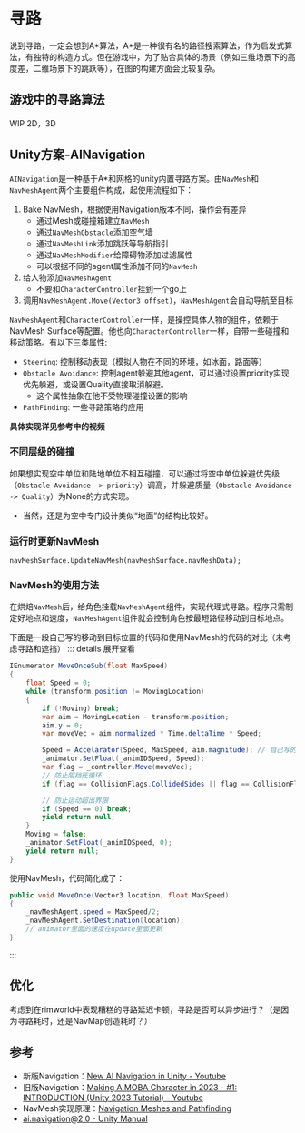 # 寻路

说到寻路，一定会想到A\*算法，A\*是一种很有名的路径搜索算法，作为启发式算法，有独特的构造方式。但在游戏中，为了贴合具体的场景（例如三维场景下的高度差，二维场景下的跳跃等），在图的构建方面会比较复杂。

## 游戏中的寻路算法

WIP 2D，3D

## Unity方案-AINavigation

`AINavigation`是一种基于A\*和网格的unity内置寻路方案。由`NavMesh`和`NavMeshAgent`两个主要组件构成，起使用流程如下：

1. Bake NavMesh，根据使用Navigation版本不同，操作会有差异
    - 通过Mesh或碰撞箱建立`NavMesh`
    - 通过`NavMeshObstacle`添加空气墙
    - 通过`NavMeshLink`添加跳跃等导航指引
    - 通过`NavMeshModifier`给障碍物添加过滤属性
    - 可以根据不同的agent属性添加不同的`NavMesh`
2. 给人物添加`NavMeshAgent`
    - 不要和`CharacterController`挂到一个go上
3. 调用`NavMeshAgent.Move(Vector3 offset)`，`NavMeshAgent`会自动导航至目标

`NavMeshAgent`和`CharacterController`一样，是操控具体人物的组件，依赖于NavMesh Surface等配置。他也向`CharacterController`一样，自带一些碰撞和移动策略。有以下三类属性:
- `Steering`: 控制移动表现（模拟人物在不同的环境，如冰面，路面等）
- `Obstacle Avoidance`: 控制agent躲避其他agent，可以通过设置priority实现优先躲避，或设置Quality直接取消躲避。
    - 这个属性抽象在他不受物理碰撞设置的影响
- `PathFinding`: 一些寻路策略的应用

**具体实现详见参考中的视频**

### 不同层级的碰撞

如果想实现空中单位和陆地单位不相互碰撞，可以通过将空中单位躲避优先级（`Obstacle Avoidance -> priority`）调高，并躲避质量（`Obstacle Avoidance -> Quality`）为None的方式实现。
- 当然，还是为空中专门设计类似“地面”的结构比较好。

### 运行时更新NavMesh

`navMeshSurface.UpdateNavMesh(navMeshSurface.navMeshData);`

### NavMesh的使用方法

在烘焙`NavMesh`后，给角色挂载`NavMeshAgent`组件，实现代理式寻路。程序只需制定好地点和速度，`NavMeshAgent`组件就会控制角色按最短路径移动到目标地点。

下面是一段自己写的移动到目标位置的代码和使用NavMesh的代码的对比（未考虑寻路和遮挡）
::: details 展开查看

``` csharp
IEnumerator MoveOnceSub(float MaxSpeed)
{
    float Speed = 0;
    while (transform.position != MovingLocation)
    {
        if (!Moving) break;
        var aim = MovingLocation - transform.position;
        aim.y = 0;
        var moveVec = aim.normalized * Time.deltaTime * Speed;

        Speed = Accelarator(Speed, MaxSpeed, aim.magnitude); // 自己写的加速度函数
        _animator.SetFloat(_animIDSpeed, Speed);
        var flag = _controller.Move(moveVec);
        // 防止阻挡死循环
        if (flag == CollisionFlags.CollidedSides || flag == CollisionFlags.Sides) Speed = 0;

        // 防止运动超出界限
        if (Speed == 0) break;
        yield return null;
    }
    Moving = false;
    _animator.SetFloat(_animIDSpeed, 0);
    yield return null;
}
```

使用NavMesh，代码简化成了：

``` csharp
public void MoveOnce(Vector3 location, float MaxSpeed)
{
    _navMeshAgent.speed = MaxSpeed/2;
    _navMeshAgent.SetDestination(location);
    // animator里面的速度在update里面更新
}
```
:::


## 优化

考虑到在rimworld中表现糟糕的寻路延迟卡顿，寻路是否可以异步进行？（是因为寻路耗时，还是NavMap创造耗时？）


## 参考

- 新版Navigation：[New AI Navigation in Unity - Youtube](https://www.youtube.com/watch?v=u2EQtrdgfNs)
- 旧版Navigation：[Making A MOBA Character in 2023 - #1: INTRODUCTION (Unity 2023 Tutorial) - Youtube](https://www.youtube.com/watch?v=p3AB_GP45C4)
- NavMesh实现原理：[Navigation Meshes and Pathfinding](https://www.gamedev.net/tutorials/programming/artificial-intelligence/navigation-meshes-and-pathfinding-r4880/)
- [ai.navigation@2.0 - Unity Manual](https://docs.unity3d.com/Packages/com.unity.ai.navigation@2.0/manual/CreateNavMesh.html)